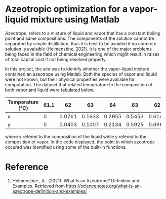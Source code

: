 # Azeotropic optimization for a vapor-liquid mixture using Matlab
Azeotrope, refers to a mixture of liquid and vapor that has a constant boiling point and same compositions. The components of the solution cannot be separated by simple distillation, thus it is best to be avoided if no concrete solution is avalaible (Helmenstine, 2021). It is one of the major problems being faced in the field of chemical engineering which might result in raises of total capital cost if not being resolved properly. 

In this project, the aim was to identify whether the vapor-liquid mixture contained an azeotrope using Matlab. Both the species of vapor and liquid were not known, but their physical properties were available for computation. The dataset that related temperature to the composition of both vapor and liquid were tabulated below.

|Temperature (°C)|61.1|62|63|64|63|62|61|60|59|58|57|56|55.7|
| --- | --- | --- | --- | --- | --- | --- | --- | --- | --- | --- | --- | --- | --- |
|x|0|0.0761|0.1633|0.2955|0.5453|0.6146|0.6733|0.7265|0.7779|0.8302|0.8875|0.9620|1.000|
|y|0|0.0403|0.1007|0.2134|0.5925|0.6966|0.7731|0.8331|0.8822|0.9327|0.9597|0.9914|1.000|

where x refered to the composition of the liquid while y refered to the composition of vapor. In the code displayed, the point in which azeotrope occured was identified using some of the built-in functions. 

# Reference
1. Helmenstine , A.. (2021). What Is an Azeotrope? Definition and Examples. Retrieved from https://sciencenotes.org/what-is-an-azeotrope-definition-and-examples/
